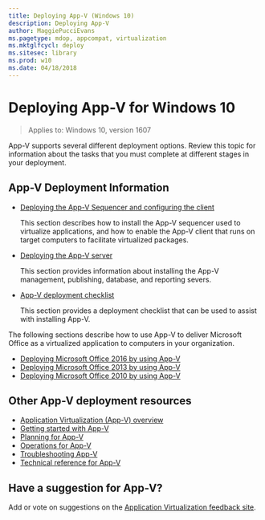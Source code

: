 ```yaml
---
title: Deploying App-V (Windows 10)
description: Deploying App-V
author: MaggiePucciEvans
ms.pagetype: mdop, appcompat, virtualization
ms.mktglfcycl: deploy
ms.sitesec: library
ms.prod: w10
ms.date: 04/18/2018
---
```

# Deploying App-V for Windows 10

>Applies to: Windows 10, version 1607

App-V supports several different deployment options. Review this topic for information about the tasks that you must complete at different stages in your deployment.

## App-V Deployment Information

* [Deploying the App-V Sequencer and configuring the client](appv-deploying-the-appv-sequencer-and-client.md)

    This section describes how to install the App-V sequencer used to virtualize applications, and how to enable the App-V client that runs on target computers to facilitate virtualized packages.
* [Deploying the App-V server](appv-deploying-the-appv-server.md)

    This section provides information about installing the App-V management, publishing, database, and reporting severs.
* [App-V deployment checklist](appv-deployment-checklist.md)

    This section provides a deployment checklist that can be used to assist with installing App-V.

The following sections describe how to use App-V to deliver Microsoft Office as a virtualized application to computers in your organization.

* [Deploying Microsoft Office 2016 by using App-V](appv-deploying-microsoft-office-2016-with-appv.md)
* [Deploying Microsoft Office 2013 by using App-V](appv-deploying-microsoft-office-2013-with-appv.md)
* [Deploying Microsoft Office 2010 by using App-V](appv-deploying-microsoft-office-2010-wth-appv.md)

## Other App-V deployment resources

* [Application Virtualization (App-V) overview](appv-for-windows.md)
* [Getting started with App-V](appv-getting-started.md)
* [Planning for App-V](appv-planning-for-appv.md)
* [Operations for App-V](appv-operations.md)
* [Troubleshooting App-V](appv-troubleshooting.md)
* [Technical reference for App-V](appv-technical-reference.md)

## Have a suggestion for App-V?

Add or vote on suggestions on the [Application Virtualization feedback site](https://appv.uservoice.com/forums/280448-microsoft-application-virtualization).
